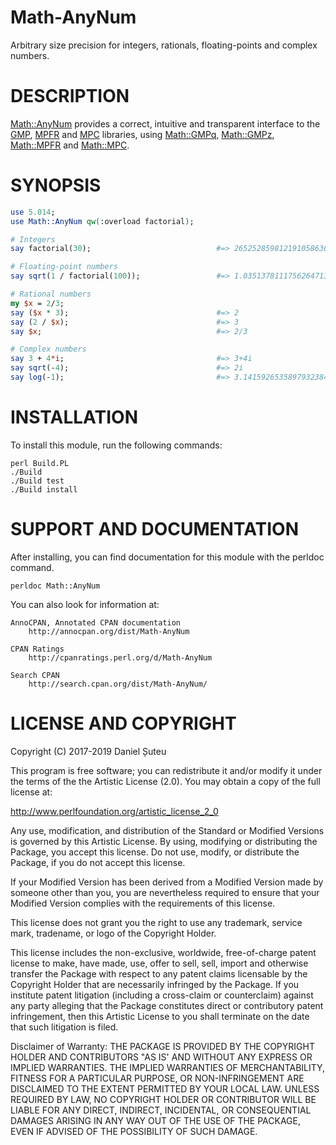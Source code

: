 # Math-AnyNum

Arbitrary size precision for integers, rationals, floating-points and complex numbers.

# DESCRIPTION

[Math::AnyNum](https://metacpan.org/pod/Math::AnyNum) provides a correct, intuitive and transparent interface to the [GMP](https://gmplib.org/), [MPFR](http://www.mpfr.org/) and [MPC](http://www.multiprecision.org/) libraries, using [Math::GMPq](https://metacpan.org/release/Math-GMPq), [Math::GMPz](https://metacpan.org/release/Math-GMPz), [Math::MPFR](https://metacpan.org/release/Math-MPFR) and [Math::MPC](https://metacpan.org/release/Math-MPC).

# SYNOPSIS

```perl
use 5.014;
use Math::AnyNum qw(:overload factorial);

# Integers
say factorial(30);                            #=> 265252859812191058636308480000000

# Floating-point numbers
say sqrt(1 / factorial(100));                 #=> 1.0351378111756264713204945[...]e-79

# Rational numbers
my $x = 2/3;
say ($x * 3);                                 #=> 2
say (2 / $x);                                 #=> 3
say $x;                                       #=> 2/3

# Complex numbers
say 3 + 4*i;                                  #=> 3+4i
say sqrt(-4);                                 #=> 2i
say log(-1);                                  #=> 3.1415926535897932384626433832[...]i
```

# INSTALLATION

To install this module, run the following commands:

    perl Build.PL
    ./Build
    ./Build test
    ./Build install

# SUPPORT AND DOCUMENTATION

After installing, you can find documentation for this module with the
perldoc command.

    perldoc Math::AnyNum

You can also look for information at:

    AnnoCPAN, Annotated CPAN documentation
        http://annocpan.org/dist/Math-AnyNum

    CPAN Ratings
        http://cpanratings.perl.org/d/Math-AnyNum

    Search CPAN
        http://search.cpan.org/dist/Math-AnyNum/


# LICENSE AND COPYRIGHT

Copyright (C) 2017-2019 Daniel Șuteu

This program is free software; you can redistribute it and/or modify it
under the terms of the the Artistic License (2.0). You may obtain a
copy of the full license at:

http://www.perlfoundation.org/artistic_license_2_0

Any use, modification, and distribution of the Standard or Modified
Versions is governed by this Artistic License. By using, modifying or
distributing the Package, you accept this license. Do not use, modify,
or distribute the Package, if you do not accept this license.

If your Modified Version has been derived from a Modified Version made
by someone other than you, you are nevertheless required to ensure that
your Modified Version complies with the requirements of this license.

This license does not grant you the right to use any trademark, service
mark, tradename, or logo of the Copyright Holder.

This license includes the non-exclusive, worldwide, free-of-charge
patent license to make, have made, use, offer to sell, sell, import and
otherwise transfer the Package with respect to any patent claims
licensable by the Copyright Holder that are necessarily infringed by the
Package. If you institute patent litigation (including a cross-claim or
counterclaim) against any party alleging that the Package constitutes
direct or contributory patent infringement, then this Artistic License
to you shall terminate on the date that such litigation is filed.

Disclaimer of Warranty: THE PACKAGE IS PROVIDED BY THE COPYRIGHT HOLDER
AND CONTRIBUTORS "AS IS' AND WITHOUT ANY EXPRESS OR IMPLIED WARRANTIES.
THE IMPLIED WARRANTIES OF MERCHANTABILITY, FITNESS FOR A PARTICULAR
PURPOSE, OR NON-INFRINGEMENT ARE DISCLAIMED TO THE EXTENT PERMITTED BY
YOUR LOCAL LAW. UNLESS REQUIRED BY LAW, NO COPYRIGHT HOLDER OR
CONTRIBUTOR WILL BE LIABLE FOR ANY DIRECT, INDIRECT, INCIDENTAL, OR
CONSEQUENTIAL DAMAGES ARISING IN ANY WAY OUT OF THE USE OF THE PACKAGE,
EVEN IF ADVISED OF THE POSSIBILITY OF SUCH DAMAGE.
